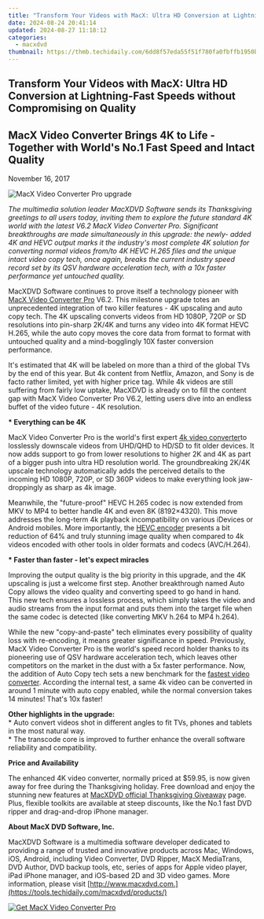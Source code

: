 ```yaml
---
title: "Transform Your Videos with MacX: Ultra HD Conversion at Lightning-Fast Speeds without Compromising on Quality"
date: 2024-08-24 20:41:14
updated: 2024-08-27 11:18:12
categories:
  - macxdvd
thumbnail: https://thmb.techidaily.com/6dd8f57eda55f51f780fa0fbffb1950bf2ad081249b06af69891f71aad7773d2.jpg
---
```


## Transform Your Videos with MacX: Ultra HD Conversion at Lightning-Fast Speeds without Compromising on Quality

## MacX Video Converter Brings 4K to Life - Together with World's No.1 Fast Speed and Intact Quality

November 16, 2017

![MacX Video Converter Pro upgrade](https://www.macxdvd.com/press-room/image/mvcp-upgrade.jpg) 

_The multimedia solution leader MacXDVD Software sends its Thanksgiving greetings to all users today, inviting them to explore the future standard 4K world with the latest V6.2 MacX Video Converter Pro. Significant breakthroughs are made simultaneously in this upgrade: the newly- added 4K and HEVC output marks it the industry's most complete 4K solution for converting normal videos from/to 4K HEVC H.265 files and the unique intact video copy tech, once again, breaks the current industry speed record set by its QSV hardware acceleration tech, with a 10x faster performance yet untouched quality._

MacXDVD Software continues to prove itself a technology pioneer with [MacX Video Converter Pro](https://tools.techidaily.com/macxdvd/products/) V6.2\. This milestone upgrade totes an unprecedented integration of two killer features - 4K upscaling and auto copy tech. The 4K upscaling converts videos from HD 1080P, 720P or SD resolutions into pin-sharp 2K/4K and turns any video into 4K format HEVC H.265, while the auto copy moves the core data from format to format with untouched quality and a mind-bogglingly 10X faster conversion performance. 

It's estimated that 4K will be labeled on more than a third of the global TVs by the end of this year. But 4k content from Netflix, Amazon, and Sony is de facto rather limited, yet with higher price tag. While 4k videos are still suffering from fairly low uptake, MacXDVD is already on to fill the content gap with MacX Video Converter Pro V6.2, letting users dive into an endless buffet of the video future - 4K resolution. 

**\* Everything can be 4K** 

MacX Video Converter Pro is the world's first expert [4k video converter](https://tools.techidaily.com/macxdvd/products/)to losslessly downscale videos from UHD/QHD to HD/SD to fit older devices. It now adds support to go from lower resolutions to higher 2K and 4K as part of a bigger push into ultra HD resolution world. The groundbreaking 2K/4K upscale technology automatically adds the perceived details to the incoming HD 1080P, 720P, or SD 360P videos to make everything look jaw-droppingly as sharp as 4k image. 

Meanwhile, the "future-proof" HEVC H.265 codec is now extended from MKV to MP4 to better handle 4K and even 8K (8192×4320). This move addresses the long-term 4k playback incompatibility on various iDevices or Android mobiles. More importantly, the [HEVC encoder](https://tools.techidaily.com/macxdvd/products/) presents a bit reduction of 64% and truly stunning image quality when compared to 4k videos encoded with other tools in older formats and codecs (AVC/H.264).

**\* Faster than faster - let's expect miracles** 

Improving the output quality is the big priority in this upgrade, and the 4K upscaling is just a welcome first step. Another breakthrough named Auto Copy allows the video quality and converting speed to go hand in hand. This new tech ensures a lossless process, which simply takes the video and audio streams from the input format and puts them into the target file when the same codec is detected (like converting MKV h.264 to MP4 h.264). 

While the new "copy-and-paste" tech eliminates every possibility of quality loss with re-encoding, it means greater significance in speed. Previously, MacX Video Converter Pro is the world's speed record holder thanks to its pioneering use of QSV hardware acceleration tech, which leaves other competitors on the market in the dust with a 5x faster performance. Now, the addition of Auto Copy tech sets a new benchmark for the [fastest video converter](https://tools.techidaily.com/macxdvd/products/). According the internal test, a same 4k video can be converted in around 1 minute with auto copy enabled, while the normal conversion takes 14 minutes! That's 10x faster!

**Other highlights in the upgrade:**   
 \* Auto convert videos shot in different angles to fit TVs, phones and tablets in the most natural way.  
 \* The transcode core is improved to further enhance the overall software reliability and compatibility.

**Price and Availability**

The enhanced 4K video converter, normally priced at $59.95, is now given away for free during the Thanksgiving holiday. Free download and enjoy the stunning new features at [MacXDVD official Thanksgiving Giveaway](https://tools.techidaily.com/macxdvd/products/) page. Plus, flexible toolkits are available at steep discounts, like the No.1 fast DVD ripper and drag-and-drop iPhone manager.

**About MacX DVD Software, Inc.**

 MacXDVD Software is a multimedia software developer dedicated to providing a range of trusted and innovative products across Mac, Windows, iOS, Android, including Video Converter, DVD Ripper, MacX MediaTrans, DVD Author, DVD backup tools, etc, series of apps for Apple video player, iPad iPhone manager, and iOS-based 2D and 3D video games. More information, please visit [http://www.macxdvd.com.](https://tools.techidaily.com/macxdvd/products/)

[![Get MacX Video Converter Pro](https://www.macxdvd.com/press-room/../adv/mvcp-banner-r.jpg)](https://tools.techidaily.com/macxdvd/products/)

<ins class="adsbygoogle"
     style="display:block"
     data-ad-format="autorelaxed"
     data-ad-client="ca-pub-7571918770474297"
     data-ad-slot="1223367746"></ins>



<ins class="adsbygoogle"
     style="display:block"
     data-ad-client="ca-pub-7571918770474297"
     data-ad-slot="8358498916"
     data-ad-format="auto"
     data-full-width-responsive="true"></ins>
